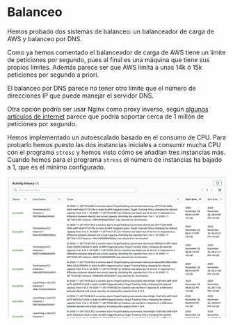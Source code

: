 # Balanceo

Hemos probado dos sistemas de balanceo: un balanceador de carga de AWS y balanceo por DNS.

Como ya hemos comentado el balanceador de carga de AWS tiene un límite de peticiones por segundo, pues al final es una máquina que tiene sus propios límites. Además parece ser que AWS limita a unas 14k ó 15k peticiones por segundo a priori.

El balanceo por DNS parece no tener otro límite que el número de direcciones IP que puede manejar el servidor DNS.

Otra opción podría ser usar Nginx como proxy inverso, según [algunos artículos de internet](https://pinchito.es/2016/nginx-balancer) parece que podría soportar cerca de 1 millón de peticiones por segundo.

Hemos implementado un autoescalado basado en el consumo de CPU. Para probarlo hemos puesto las dos instancias iniciales a consumir mucha CPU con el programa `stress` y hemos visto cómo se añadían tres instancias más. Cuando hemos para el programa `stress` el número de instancias ha bajado a 1, que es el mínimo configurado.

![Actividad del grupo de autoescalado](autoscaling-activity.png)